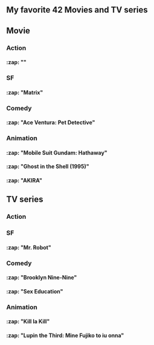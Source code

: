 <h2> My favorite 42 Movies and TV series </h2>


<h2> Movie </h2>
<h3> Action </h3>
<h4>:zap: "" </h4>


<h3> SF </h3>
<h4>:zap: "Matrix" </h4>

<h3> Comedy </h3>
<h4>:zap: "Ace Ventura: Pet Detective" </h4>


<h3> Animation </h3>

<h4>:zap: "Mobile Suit Gundam: Hathaway"</h4>

<h4>:zap: "Ghost in the Shell (1995)"</h4>

<h4>:zap: "AKIRA"</h4>


<h2> TV series </h2>

<h3> Action </h3>

<h3> SF </h3>

<h4>:zap: "Mr. Robot"</h4>

<h3> Comedy </h3>
<h4>:zap: "Brooklyn Nine-Nine"</h4>
<h4>:zap: "Sex Education"</h4>

<h3> Animation </h3>
<h4>:zap: "Kill la Kill" </h4>

<h4>:zap: "Lupin the Third: Mine Fujiko to iu onna" </h4>


